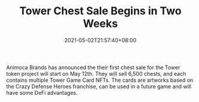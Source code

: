 ﻿---
title: "Tower Chest Sale Begins in Two Weeks"
date: 2021-05-02T21:57:40+08:00
lastmod: 2021-05-02T16:45:40+08:00
draft: false
authors: ["Wood"]
description: "Animoca Brands has announced the their first chest sale for the Tower token project will start on May 12th. They will sell 6,500 chests, and each contains multiple Tower Game Card NFTs. The cards are artworks based on the Crazy Defense Heroes franchise, can be used in a future game and will have some DeFi advantages."
featuredImage: "tower-chest-sale-begins-in-two-weeks.png"
tags: ["Virtual World","Play to Earn"]
categories: ["news"]
news: ["Virtual World"]
weight: 
lightgallery: true
pinned: false
recommend: false
recommend1: false
---

Animoca Brands has announced the their first chest sale for the Tower token project will start on May 12th. They will sell 6,500 chests, and each contains multiple Tower Game Card NFTs. The cards are artworks based on the Crazy Defense Heroes franchise, can be used in a future game and will have some DeFi advantages.

<!--more-->

